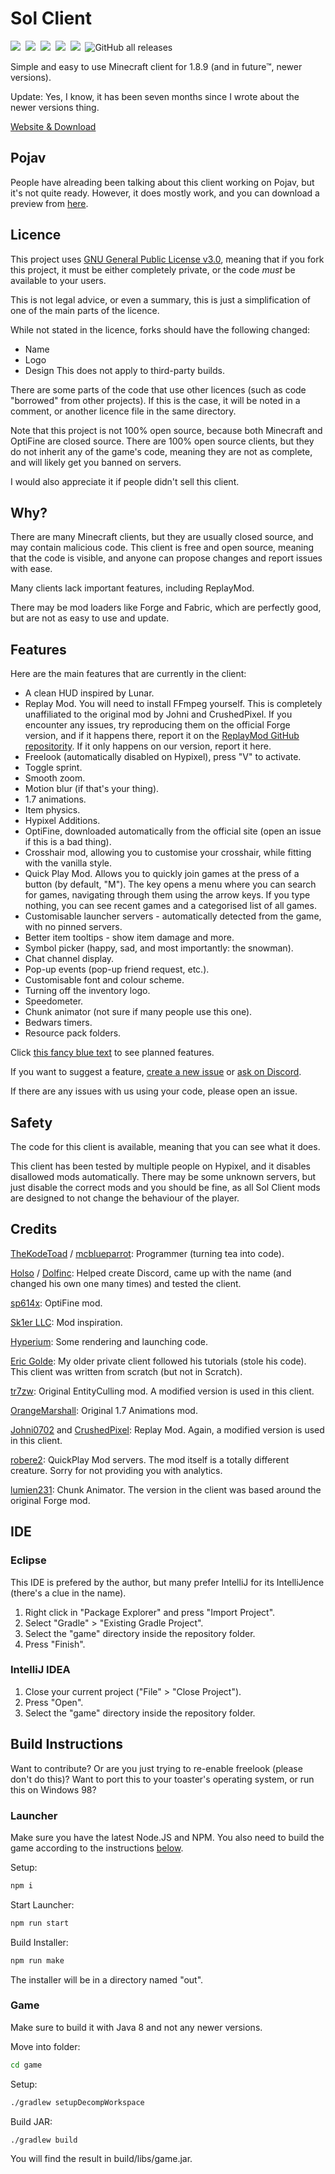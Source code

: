# Sol Client


<a href="https://github.com/Sol-Client/Client/actions/workflows/build.yml"><img src="https://img.shields.io/github/workflow/status/Sol-Client/Client/build?style=for-the-badge&logo=github&logoColor=white"/></a>&nbsp;
<img src="https://img.shields.io/static/v1?label=you%20didn%27t&message=ask%20for%20this&color=blue&style=for-the-badge"/>&nbsp;
<img src="https://img.shields.io/static/v1?label=minecraft&message=1.8.9&color=brightgreen&style=for-the-badge"/>&nbsp;
<a href="https://discord.gg/QFDGDhcFqu"><img src="https://img.shields.io/discord/886561982872977408?color=5662F6&label=discord&logo=discord&logoColor=white&style=for-the-badge"/></a>&nbsp;
<img src="https://img.shields.io/static/v1?label=Contributions&message=Welcome&color=brightgreen&style=for-the-badge"/>&nbsp;
![GitHub all releases](https://img.shields.io/github/downloads/Sol-Client/Client/total?label=Downloads&style=for-the-badge)&nbsp;

Simple and easy to use Minecraft client for 1.8.9 (and in future™, newer versions).

Update: Yes, I know, it has been seven months since I wrote about the newer versions thing.

[Website & Download](https://sol-client.github.io)

## Pojav
People have alreading been talking about this client working on Pojav, but it's not quite ready.
However, it does mostly work, and you can download a preview from [here](https://github.com/Sol-Client/Installer/releases).

## Licence
This project uses [GNU General Public License v3.0](LICENSE), meaning that if you fork this project, it must be either completely private, or the code *must* be available to your users.

This is not legal advice, or even a summary, this is just a simplification of one of the main parts of the licence.

While not stated in the licence, forks should have the following changed:
- Name
- Logo
- Design
This does not apply to third-party builds.

There are some parts of the code that use other licences (such as code "borrowed" from other projects). If this is the case, it will be noted in a comment, or another licence file in the same directory.

Note that this project is not 100% open source, because both Minecraft and OptiFine are closed source. There are 100% open source clients, but they do not inherit any of the game's code, meaning they are not as complete, and will likely get you banned on servers.

I would also appreciate it if people didn't sell this client.

## Why?
There are many Minecraft clients, but they are usually closed source, and may contain malicious code. This client is free and open source, meaning that the code is visible, and anyone can propose changes and report issues with ease.

Many clients lack important features, including ReplayMod.

There may be mod loaders like Forge and Fabric, which are perfectly good, but are not as easy to use and update.

## Features

Here are the main features that are currently in the client:

- A clean HUD inspired by Lunar.
- Replay Mod. You will need to install FFmpeg yourself. This is completely unaffiliated to the original mod by Johni and CrushedPixel. If you encounter any issues, try reproducing them on the official Forge version, and if it happens there, report it on the [ReplayMod GitHub repositority](https://github.com/ReplayMod/ReplayMod). If it only happens on our version, report it here.
- Freelook (automatically disabled on Hypixel), press "V" to activate.
- Toggle sprint.
- Smooth zoom.
- Motion blur (if that's your thing).
- 1.7 animations.
- Item physics.
- Hypixel Additions.
- OptiFine, downloaded automatically from the official site (open an issue if this is a bad thing).
- Crosshair mod, allowing you to customise your crosshair, while fitting with the vanilla style.
- Quick Play Mod. Allows you to quickly join games at the press of a button (by default, "M"). The key opens a menu where you can search for games, navigating through them using the arrow keys. If you type nothing, you can see recent games and a categorised list of all games.
- Customisable launcher servers - automatically detected from the game, with no pinned servers.
- Better item tooltips - show item damage and more.
- Symbol picker (happy, sad, and most importantly: the snowman).
- Chat channel display.
- Pop-up events (pop-up friend request, etc.).
- Customisable font and colour scheme.
- Turning off the inventory logo.
- Speedometer.
- Chunk animator (not sure if many people use this one).
- Bedwars timers.
- Resource pack folders.

Click [this fancy blue text](https://github.com/Sol-Client/Client/projects/1) to see planned features.

If you want to suggest a feature, [create a new issue](https://github.com/Sol-Client/Client/issues/new) or [ask on Discord](https://discord.gg/QFDGDhcFqu).

If there are any issues with us using your code, please open an issue.

## Safety
The code for this client is available, meaning that you can see what it does.

This client has been tested by multiple people on Hypixel, and it disables disallowed mods automatically. There may be some unknown servers, but just disable the correct mods and you should be fine, as all Sol Client mods are designed to not change the behaviour of the player.

## Credits
[TheKodeToad](https://github.com/TheKodeToad) / [mcblueparrot](https://mine.ly/mcblueparrot.1): Programmer (turning tea into code).

[Holso](https://github.com/Holso) / [Dolfinc](https://mine.ly/Dolfinc.1): Helped create Discord, came up with the name (and changed his own one many times) and tested the client.

[sp614x](https://github.com/sp614x): OptiFine mod.

[Sk1er LLC](https://github.com/Sk1erLLC): Mod inspiration.

[Hyperium](https://github.com/HyperiumClient/Hyperium): Some rendering and launching code.

[Eric Golde](https://www.youtube.com/c/egold555): My older private client followed his tutorials (stole his code). This client was written from scratch (but not in Scratch).

[tr7zw](https://github.com/tr7zw/EntityCulling): Original EntityCulling mod. A modified version is used in this client.

[OrangeMarshall](https://namemc.com/profile/OrangeMarshall.1): Original 1.7 Animations mod.

[Johni0702](https://github.com/Johni0702) and [CrushedPixel](https://github.com/CrushedPixel): Replay Mod. Again, a modified version is used in this client.

[robere2](https://github.com/robere2): QuickPlay Mod servers. The mod itself is a totally different creature. Sorry for not providing you with analytics.

[lumien231](https://github.com/lumien231): Chunk Animator. The version in the client was based around the original Forge mod.

## IDE
### Eclipse
This IDE is prefered by the author, but many prefer IntelliJ for its IntelliJence (there's a clue in the name).

1. Right click in "Package Explorer" and press "Import Project".
2. Select "Gradle" > "Existing Gradle Project".
3. Select the "game" directory inside the repository folder.
4. Press "Finish".

### IntelliJ IDEA

1. Close your current project ("File" > "Close Project").
2. Press "Open".
3. Select the "game" directory inside the repository folder.

## Build Instructions

Want to contribute? Or are you just trying to re-enable freelook (please don't do this)? Want to port this to your toaster's operating system, or run this on Windows 98?

### Launcher

Make sure you have the latest Node.JS and NPM. You also need to build the game according to the instructions [below](#game).

Setup:
```sh
npm i
```

Start Launcher:
```sh
npm run start
```

Build Installer:
```sh
npm run make
```
The installer will be in a directory named "out".

### Game

Make sure to build it with Java 8 and not any newer versions.

Move into folder:
```sh
cd game
```

Setup:
```sh
./gradlew setupDecompWorkspace
```

Build JAR:
```sh
./gradlew build
```
You will find the result in build/libs/game.jar.

